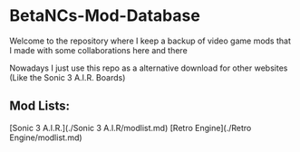# BetaNCs-Mod-Database
Welcome to the repository where I keep a backup of video game mods that I made with some collaborations here and there

Nowadays I just use this repo as a alternative download for other websites (Like the Sonic 3 A.I.R. Boards)
## Mod Lists:
[Sonic 3 A.I.R.](./Sonic 3 A.I.R/modlist.md)
[Retro Engine](./Retro Engine/modlist.md)